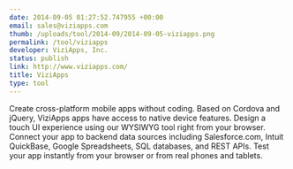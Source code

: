 ```yaml
--- 
date: 2014-09-05 01:27:52.747955 +00:00
email: sales@viziapps.com
thumb: /uploads/tool/2014-09/2014-09-05-viziapps.png
permalink: /tool/viziapps
developer: ViziApps, Inc.
status: publish
link: http://www.viziapps.com/
title: ViziApps
type: tool
---
```


Create cross-platform mobile apps without coding. Based on Cordova and jQuery, ViziApps apps have access to native device features. Design a touch UI experience using our WYSIWYG tool right from your browser. Connect your app to backend data sources including Salesforce.com, Intuit QuickBase, Google Spreadsheets, SQL databases, and REST APIs. Test your app instantly from your browser or from real phones and tablets.

